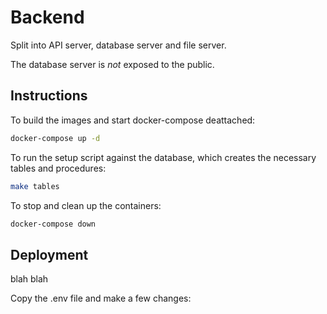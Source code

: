 # Backend

Split into API server, database server and file server.

The database server is *not* exposed to the public.

## Instructions

To build the images and start docker-compose deattached:

```sh
docker-compose up -d
```

To run the setup script against the database, which creates the necessary tables and procedures:

```sh
make tables
```

To stop and clean up the containers:

```sh
docker-compose down
```

## Deployment

blah blah

Copy the .env file and make a few changes:

